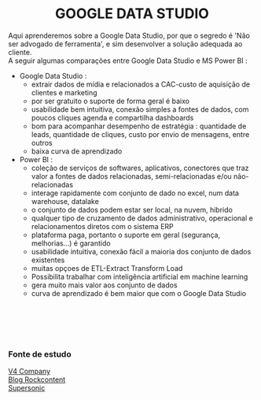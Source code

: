 <h1 align="center">GOOGLE DATA STUDIO</h1>

<p>Aqui aprenderemos sobre a Google Data Studio, por que o segredo é 'Não ser advogado de ferramenta', e sim desenvolver a solução adequada ao cliente.<br>
A seguir algumas comparações entre Google Data Studio e MS Power BI :
</p>

<p>
<ul>
    <li>Google Data Studio :
        <ul>
            <li>extrair dados de mídia e relacionados a CAC-custo de aquisição de clientes e marketing</li>
            <li>por ser gratuito o suporte de forma geral é baixo</li>
            <li>usabilidade bem intuitiva, conexão simples a fontes de dados, com poucos cliques agenda e compartilha dashboards</li>
            <li>bom para acompanhar desempenho de estratégia : quantidade de leads, quantidade de cliques, custo por envio de mensagens, entre outros</li>
            <li>baixa curva de aprendizado</li>
        </ul>
    <li>Power BI :
        <ul>
            <li>coleção de serviços de softwares, aplicativos, conectores que traz valor a fontes de dados relacionadas, semi-relacionadas e/ou não-relacionadas</li>
            <li>interage rapidamente com conjunto de dado no excel, num data warehouse, datalake</li>
            <li>o conjunto de dados podem estar ser local, na nuvem, hibrido</li>
            <li>qualquer tipo de cruzamento de dados administrativo, operacional e relacionamentos diretos com o sistema ERP</li>
            <li>plataforma paga, portanto o suporte em geral (segurança, melhorias...) é garantido</li>
            <li>usabilidade intuitiva, conexão fácil a maioria dos conjunto de dados existentes</li>
            <li>muitas opçoes de ETL-Extract Transform Load</li>
            <li>Possibilita trabalhar com inteligência artificial em machine learning</li>
            <li>gera muito mais valor aos conjunto de dados</li>
            <li>curva de aprendizado é bem maior que com o Google Data Studio</li>
        </ul>
    </li>
</ul>
</p>


<br>
<br>
<br>
<br>
<h3>Fonte de estudo</h3>
    <p>
        <a href="https://www.youtube.com/watch?v=x3iCYa87qHE">V4 Company</a><br>
        <a href="https://rockcontent.com/br/blog/marketing-analytics/">Blog Rockcontent</a><br>
        <a href="https://www.supersonic.ag/blog/dicas-de-marketing-digital/">Supersonic</a>
    </p>
